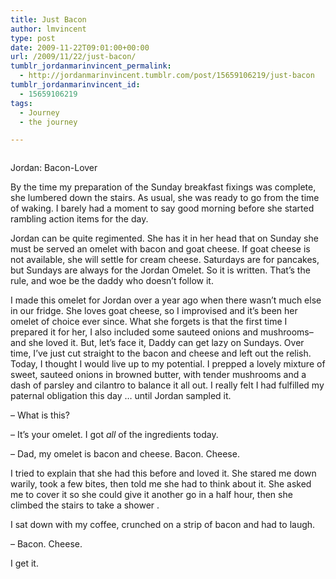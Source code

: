 ```yaml
---
title: Just Bacon
author: lmvincent
type: post
date: 2009-11-22T09:01:00+00:00
url: /2009/11/22/just-bacon/
tumblr_jordanmarinvincent_permalink:
  - http://jordanmarinvincent.tumblr.com/post/15659106219/just-bacon
tumblr_jordanmarinvincent_id:
  - 15659106219
tags:
  - Journey
  - the journey

---
```

<a href="http://www.flickr.com/photos/larryvincent/4123092701/" title="photo sharing" target="_blank" rel="noopener"><img src="http://farm3.static.flickr.com/2595/4123092701_c01ecac3b3_m.jpg" alt="" /></a>

Jordan: Bacon-Lover

By the time my preparation of the Sunday breakfast fixings was complete, she lumbered down the stairs. As usual, she was ready to go from the time of waking. I barely had a moment to say good morning before she started rambling action items for the day.

Jordan can be quite regimented. She has it in her head that on Sunday she must be served an omelet with bacon and goat cheese. If goat cheese is not available, she will settle for cream cheese. Saturdays are for pancakes, but Sundays are always for the Jordan Omelet. So it is written. That&rsquo;s the rule, and woe be the daddy who doesn&rsquo;t follow it.

I made this omelet for Jordan over a year ago when there wasn&rsquo;t much else in our fridge. She loves goat cheese, so I improvised and it&rsquo;s been her omelet of choice ever since. What she forgets is that the first time I prepared it for her, I also included some sauteed onions and mushrooms&ndash;and she loved it. But, let&rsquo;s face it, Daddy can get lazy on Sundays. Over time, I&rsquo;ve just cut straight to the bacon and cheese and left out the relish. Today, I thought I would live up to my potential. I prepped a lovely mixture of sweet, sauteed onions in browned butter, with tender mushrooms and a dash of parsley and cilantro to balance it all out. I really felt I had fulfilled my paternal obligation this day &hellip; until Jordan sampled it.

&ndash; What is this?

&ndash; It&rsquo;s your omelet. I got _all_ of the ingredients today.

&ndash; Dad, my omelet is bacon and cheese. Bacon. Cheese.

I tried to explain that she had this before and loved it. She stared me down warily, took a few bites, then told me she had to think about it. She asked me to cover it so she could give it another go in a half hour, then she climbed the stairs to take a shower .

I sat down with my coffee, crunched on a strip of bacon and had to laugh.

&ndash; Bacon. Cheese. 

I get it.